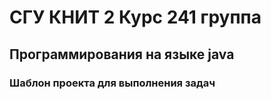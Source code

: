 # СГУ КНИТ 2 Курс 241 группа

## Программирования на языке java

### Шаблон проекта для выполнения задач


